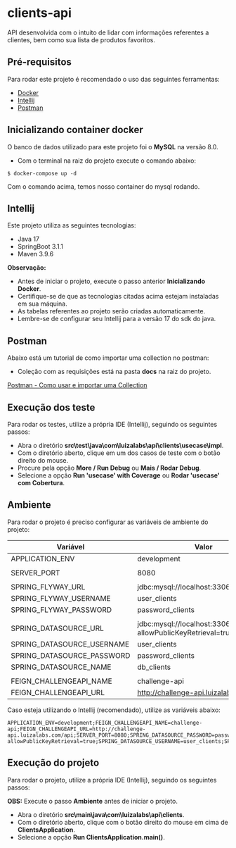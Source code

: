 # clients-api

API desenvolvida com o intuito de lidar com informações referentes a clientes, bem como sua lista de produtos favoritos.

## Pré-requisitos

Para rodar este projeto é recomendado o uso das seguintes ferramentas:

- [Docker](https://www.docker.com/products/docker-desktop/)
- [Intellij](https://www.jetbrains.com/idea/download)
- [Postman](https://www.postman.com/downloads/)

## Inicializando container docker

O banco de dados utilizado para este projeto foi o **MySQL** na versão 8.0.

- Com o terminal na raiz do projeto execute o comando abaixo:

```
$ docker-compose up -d
```

Com o comando acima, temos nosso container do mysql rodando.

## Intellij

Este projeto utiliza as seguintes tecnologias:

- Java 17
- SpringBoot 3.1.1
- Maven 3.9.6

**Observação:**

- Antes de iniciar o projeto, execute o passo anterior **Inicializando Docker**.
- Certifique-se de que as tecnologias citadas acima estejam instaladas em sua máquina.
- As tabelas referentes ao projeto serão criadas automaticamente.
- Lembre-se de configurar seu Intellij para a versão 17 do sdk do java.

## Postman

Abaixo está um tutorial de como importar uma collection no postman:

- Coleção com as requisições está na pasta **docs** na raiz do projeto.

[Postman - Como usar e importar uma Collection](https://suporte.agoraos.com.br/hc/pt-br/articles/5671239767579-Postman-Como-usar-e-importar-uma-Collection)

## Execução dos teste

Para rodar os testes, utilize a própria IDE (Intellij), seguindo os seguintes passos:

- Abra o diretório **src\test\java\com\luizalabs\api\clients\usecase\impl**.
- Com o diretório aberto, clique em um dos casos de teste com o botão direito do mouse.
- Procure pela opção **More / Run Debug** ou **Mais / Rodar Debug**.
- Selecione a opção **Run 'usecase' with Coverage** ou **Rodar 'usecase' com Cobertura**.

## Ambiente

Para rodar o projeto é preciso configurar as variáveis de ambiente do projeto:

| Variável                   | Valor                                                               |
|----------------------------|---------------------------------------------------------------------|
| APPLICATION_ENV            | development                                                         |
|                            |                                                                     |
| SERVER_PORT                | 8080                                                                |
|                            |                                                                     |
| SPRING_FLYWAY_URL          | jdbc:mysql://localhost:3306/db_clients                              |
| SPRING_FLYWAY_USERNAME     | user_clients                                                        |
| SPRING_FLYWAY_PASSWORD     | password_clients                                                    |
|                            |                                                                     |
| SPRING_DATASOURCE_URL      | jdbc:mysql://localhost:3306/db_clients?allowPublicKeyRetrieval=true |
| SPRING_DATASOURCE_USERNAME | user_clients                                                        |
| SPRING_DATASOURCE_PASSWORD | password_clients                                                    |
| SPRING_DATASOURCE_NAME     | db_clients                                                          |
|                            |                                                                     |
| FEIGN_CHALLENGEAPI_NAME    | challenge-api                                                       |
| FEIGN_CHALLENGEAPI_URL     | http://challenge-api.luizalabs.com/api                              |

Caso esteja utilizando o Intellij (recomendado), utilize as variáveis abaixo:

```
APPLICATION_ENV=development;FEIGN_CHALLENGEAPI_NAME=challenge-api;FEIGN_CHALLENGEAPI_URL=http://challenge-api.luizalabs.com/api;SERVER_PORT=8080;SPRING_DATASOURCE_PASSWORD=password_clients;SPRING_DATASOURCE_URL=jdbc:mysql://localhost:3306/db_clients?allowPublicKeyRetrieval=true;SPRING_DATASOURCE_USERNAME=user_clients;SPRING_FLYWAY_PASSWORD=password_clients;SPRING_FLYWAY_URL=jdbc:mysql://localhost:3306/db_clients;SPRING_FLYWAY_USERNAME=user_clients;SPRING_DATASOURCE_NAME=db_clients
```

## Execução do projeto

Para rodar o projeto, utilize a própria IDE (Intellij), seguindo os seguintes passos:

**OBS:** Execute o passo **Ambiente** antes de iniciar o projeto.

- Abra o diretório **src\main\java\com\luizalabs\api\clients**.
- Com o diretório aberto, clique com o botão direito do mouse em cima de **ClientsApplication**.
- Selecione a opção **Run ClientsApplication.main()**.